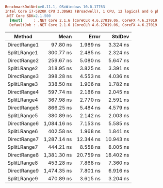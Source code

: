 ``` ini

BenchmarkDotNet=v0.11.1, OS=Windows 10.0.17763
Intel Core i7-5820K CPU 3.30GHz (Broadwell), 1 CPU, 12 logical and 6 physical cores
.NET Core SDK=2.1.500
  [Host]     : .NET Core 2.1.6 (CoreCLR 4.6.27019.06, CoreFX 4.6.27019.05), 64bit RyuJIT  [AttachedDebugger]
  DefaultJob : .NET Core 2.1.6 (CoreCLR 4.6.27019.06, CoreFX 4.6.27019.05), 64bit RyuJIT


```
|       Method |        Mean |     Error |    StdDev |
|------------- |------------:|----------:|----------:|
| DirectRange1 |    97.80 ns |  1.989 ns |  3.324 ns |
| SplitLRange1 |   300.77 ns |  2.485 ns |  2.324 ns |
| DirectRange2 |   259.67 ns |  5.080 ns |  5.647 ns |
| SplitLRange2 |   318.95 ns |  3.825 ns |  3.391 ns |
| DirectRange3 |   398.28 ns |  4.553 ns |  4.036 ns |
| SplitLRange3 |   338.50 ns |  1.906 ns |  1.782 ns |
| DirectRange4 |   597.74 ns |  2.186 ns |  2.045 ns |
| SplitLRange4 |   367.98 ns |  2.770 ns |  2.591 ns |
| DirectRange5 |   866.25 ns |  5.484 ns |  4.579 ns |
| SplitLRange5 |   380.89 ns |  2.142 ns |  2.003 ns |
| DirectRange6 | 1,084.16 ns |  7.153 ns |  5.585 ns |
| SplitLRange6 |   402.58 ns |  1.968 ns |  1.841 ns |
| DirectRange7 | 1,287.14 ns | 12.344 ns | 10.943 ns |
| SplitLRange7 |   444.21 ns |  8.558 ns |  8.005 ns |
| DirectRange8 | 1,381.30 ns | 20.759 ns | 18.402 ns |
| SplitLRange8 |   453.28 ns |  7.868 ns |  7.360 ns |
| DirectRange9 | 1,474.35 ns |  7.801 ns |  6.916 ns |
| SplitLRange9 |   470.89 ns |  3.615 ns |  3.204 ns |
